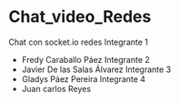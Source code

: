 # Chat_video_Redes
Chat con socket.io redes
Integrante 1
- Fredy Caraballo Páez
Integrante 2
- Javier De las Salas Álvarez
Integrante 3
- Gladys Páez Pereira
Integrante 4
- Juan carlos Reyes
